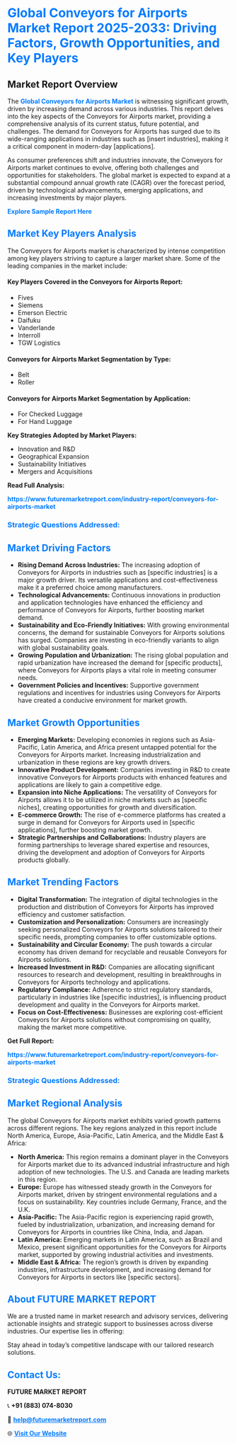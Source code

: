 <h1 style="color: #007BFF;">Global Conveyors for Airports Market Report 2025-2033: Driving Factors, Growth Opportunities, and Key Players</h1>

<section id="overview">
<h2>Market Report Overview</h2>
<p>The <a href="https://www.futuremarketreport.com/industry-report/conveyors-for-airports-market" style="color: #007BFF; text-decoration: none;"><strong>Global Conveyors for Airports Market</strong></a> is witnessing significant growth, driven by increasing demand across various industries. This report delves into the key aspects of the Conveyors for Airports market, providing a comprehensive analysis of its current status, future potential, and challenges. The demand for Conveyors for Airports has surged due to its wide-ranging applications in industries such as [insert industries], making it a critical component in modern-day [applications].</p>
<p>As consumer preferences shift and industries innovate, the Conveyors for Airports market continues to evolve, offering both challenges and opportunities for stakeholders. The global market is expected to expand at a substantial compound annual growth rate (CAGR) over the forecast period, driven by technological advancements, emerging applications, and increasing investments by major players.</p>
</section>

<section id="overview">
<p><a href="https://www.futuremarketreport.com/request-sample/reportId=92504" style="color: #007BFF; text-decoration: none;"><strong>Explore Sample Report Here</strong></a></p>
</section>

<section id="key-players">
<h2 style="color: #007BFF;">Market Key Players Analysis</h2>
<p>The Conveyors for Airports market is characterized by intense competition among key players striving to capture a larger market share. Some of the leading companies in the market include:</p>
<h4>Key Players Covered in the Conveyors for Airports Report:</h4>
<ul><li>Fives</li><li>Siemens</li><li>Emerson Electric</li><li>Daifuku</li><li>Vanderlande</li><li>Interroll</li><li>TGW Logistics</li></ul>
<h4>Conveyors for Airports Market Segmentation by Type:</h4>
<ul><li>Belt</li><li>Roller</li></ul>

<h4>Conveyors for Airports Market Segmentation by Application:</h4>
<ul><li>For Checked Luggage</li><li>For Hand Luggage</li></ul>
<p><strong>Key Strategies Adopted by Market Players:</strong></p>
<ul>
<li>Innovation and R&D</li>
<li>Geographical Expansion</li>
<li>Sustainability Initiatives</li>
<li>Mergers and Acquisitions</li>
</ul>
</section>

<section>
<p><strong>Read Full Analysis: </strong></p><a href="https://www.futuremarketreport.com/industry-report/conveyors-for-airports-market" style="color: #007BFF; text-decoration: none;"><strong>https://www.futuremarketreport.com/industry-report/conveyors-for-airports-market</strong></a>
<h3 style="color: #007BFF;">Strategic Questions Addressed:</h3>
</section>

<section id="driving-factors">
<h2 style="color: #007BFF;">Market Driving Factors</h2>
<ul>
<li><strong>Rising Demand Across Industries:</strong> The increasing adoption of Conveyors for Airports in industries such as [specific industries] is a major growth driver. Its versatile applications and cost-effectiveness make it a preferred choice among manufacturers.</li>
<li><strong>Technological Advancements:</strong> Continuous innovations in production and application technologies have enhanced the efficiency and performance of Conveyors for Airports, further boosting market demand.</li>
<li><strong>Sustainability and Eco-Friendly Initiatives:</strong> With growing environmental concerns, the demand for sustainable Conveyors for Airports solutions has surged. Companies are investing in eco-friendly variants to align with global sustainability goals.</li>
<li><strong>Growing Population and Urbanization:</strong> The rising global population and rapid urbanization have increased the demand for [specific products], where Conveyors for Airports plays a vital role in meeting consumer needs.</li>
<li><strong>Government Policies and Incentives:</strong> Supportive government regulations and incentives for industries using Conveyors for Airports have created a conducive environment for market growth.</li>
</ul>
</section>

<section id="growth-opportunities">
<h2 style="color: #007BFF;">Market Growth Opportunities</h2>
<ul>
<li><strong>Emerging Markets:</strong> Developing economies in regions such as Asia-Pacific, Latin America, and Africa present untapped potential for the Conveyors for Airports market. Increasing industrialization and urbanization in these regions are key growth drivers.</li>
<li><strong>Innovative Product Development:</strong> Companies investing in R&D to create innovative Conveyors for Airports products with enhanced features and applications are likely to gain a competitive edge.</li>
<li><strong>Expansion into Niche Applications:</strong> The versatility of Conveyors for Airports allows it to be utilized in niche markets such as [specific niches], creating opportunities for growth and diversification.</li>
<li><strong>E-commerce Growth:</strong> The rise of e-commerce platforms has created a surge in demand for Conveyors for Airports used in [specific applications], further boosting market growth.</li>
<li><strong>Strategic Partnerships and Collaborations:</strong> Industry players are forming partnerships to leverage shared expertise and resources, driving the development and adoption of Conveyors for Airports products globally.</li>
</ul>
</section>

<section id="trending-factors">
<h2 style="color: #007BFF;">Market Trending Factors</h2>
<ul>
<li><strong>Digital Transformation:</strong> The integration of digital technologies in the production and distribution of Conveyors for Airports has improved efficiency and customer satisfaction.</li>
<li><strong>Customization and Personalization:</strong> Consumers are increasingly seeking personalized Conveyors for Airports solutions tailored to their specific needs, prompting companies to offer customizable options.</li>
<li><strong>Sustainability and Circular Economy:</strong> The push towards a circular economy has driven demand for recyclable and reusable Conveyors for Airports solutions.</li>
<li><strong>Increased Investment in R&D:</strong> Companies are allocating significant resources to research and development, resulting in breakthroughs in Conveyors for Airports technology and applications.</li>
<li><strong>Regulatory Compliance:</strong> Adherence to strict regulatory standards, particularly in industries like [specific industries], is influencing product development and quality in the Conveyors for Airports market.</li>
<li><strong>Focus on Cost-Effectiveness:</strong> Businesses are exploring cost-efficient Conveyors for Airports solutions without compromising on quality, making the market more competitive.</li>
</ul>
</section>

<section>
<p><strong>Get Full Report: </strong></p><a href="https://www.futuremarketreport.com/industry-report/conveyors-for-airports-market" style="color: #007BFF; text-decoration: none;"><strong>https://www.futuremarketreport.com/industry-report/conveyors-for-airports-market</strong></a>
<h3 style="color: #007BFF;">Strategic Questions Addressed:</h3>
</section>


<section id="regional-analysis">
<h2 style="color: #007BFF;">Market Regional Analysis</h2>
<p>The global Conveyors for Airports market exhibits varied growth patterns across different regions. The key regions analyzed in this report include North America, Europe, Asia-Pacific, Latin America, and the Middle East & Africa:</p>
<ul>
<li><strong>North America:</strong> This region remains a dominant player in the Conveyors for Airports market due to its advanced industrial infrastructure and high adoption of new technologies. The U.S. and Canada are leading markets in this region.</li>
<li><strong>Europe:</strong> Europe has witnessed steady growth in the Conveyors for Airports market, driven by stringent environmental regulations and a focus on sustainability. Key countries include Germany, France, and the U.K.</li>
<li><strong>Asia-Pacific:</strong> The Asia-Pacific region is experiencing rapid growth, fueled by industrialization, urbanization, and increasing demand for Conveyors for Airports in countries like China, India, and Japan.</li>
<li><strong>Latin America:</strong> Emerging markets in Latin America, such as Brazil and Mexico, present significant opportunities for the Conveyors for Airports market, supported by growing industrial activities and investments.</li>
<li><strong>Middle East & Africa:</strong> The region’s growth is driven by expanding industries, infrastructure development, and increasing demand for Conveyors for Airports in sectors like [specific sectors].</li>
</ul>
</section>

<footer>
<h2 style="color: #007BFF;">About FUTURE MARKET REPORT</h2>
<p>We are a trusted name in market research and advisory services, delivering actionable insights and strategic support to businesses across diverse industries. Our expertise lies in offering:</p>

<p>Stay ahead in today’s competitive landscape with our tailored research solutions.</p>

<h2 style="color: #007BFF;">Contact Us:</h2>
<p><strong>FUTURE MARKET REPORT</strong></p>
<p>📞 <strong>+91 (883) 074-8030</strong></p>
<p>📧 <strong><a href="mailto:help@futuremarketreport.com" style="color: #007BFF;">help@futuremarketreport.com</a></strong></p>
<p>🌐 <strong><a href="https://www.futuremarketreport.com/" style="color: #007BFF;">Visit Our Website</a></strong></p>
</footer>